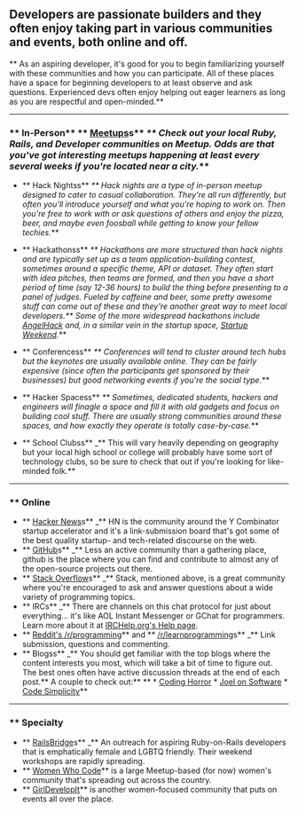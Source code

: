 ## Developers are passionate builders and they often enjoy taking part in various communities and events, both online and off.  
** As an aspiring developer, it's good for you to begin familiarizing yourself with these communities and how you can participate.  All of these places have a space for beginning developers to at least observe and ask questions.  Experienced devs often enjoy helping out eager learners as long as you are respectful and open-minded.** 

---


### ** In-Person**     ** [Meetups](http://www.meetup.com)s**  _** Check out your local Ruby, Rails, and Developer communities on Meetup.  Odds are that you've got interesting meetups happening at least every several weeks if you're located near a city._** 

* ** Hack Nightss**  _** Hack nights are a type of in-person meetup designed to cater to casual collaboration.  They're all run differently, but often you'll introduce yourself and what you're hoping to work on.  Then you're free to work with or ask questions of others and enjoy the pizza, beer, and maybe even foosball while getting to know your fellow techies._** 

* ** Hackathonss**  _** Hackathons are more structured than hack nights and are typically set up as a team application-building contest, sometimes around a specific theme, API or dataset.  They often start with idea pitches, then teams are formed, and then you have a short period of time (say 12-36 hours) to build the thing before presenting to a panel of judges.  Fueled by caffeine and beer, some pretty awesome stuff can come out of these and they're another great way to meet local developers.**     Some of the more widespread hackathons include [AngelHack](http://www.angelhack.com) and, in a similar vein in the startup space, [Startup Weekend](http://www.startupweekend.org/)._** 

* ** Conferencess**  _** Conferences will tend to cluster around tech hubs but the keynotes are usually available online.  They can be fairly expensive (since often the participants get sponsored by their businesses) but good networking events if you're the social type._** 

* ** Hacker Spacess**  _** Sometimes, dedicated students, hackers and engineers will finagle a space and fill it with old gadgets and focus on building cool stuff.  There are usually strong communities around these spaces, and how exactly they operate is totally case-by-case._** 

* ** School Clubss**  _** This will vary heavily depending on geography but your local high school or college will probably have some sort of technology clubs, so be sure to check that out if you're looking for like-minded folk.** 

---


### ** Online
* ** [Hacker News](http://news.ycombinator.com)s**  _** HN is the community around the Y Combinator startup accelerator and it's a link-submission board that's got some of the best quality startup- and tech-related discourse on the web.
* ** [GitHub](http://www.github.com)s**  _** Less an active community than a gathering place, github is the place where you can find and contribute to almost any of the open-source projects out there.
* ** [Stack Overflow](http://www.stackoverflow.com)s**  _** Stack, mentioned above, is a great community where you're encouraged to ask and answer questions about a wide variety of programming topics.
* ** IRCs**  _** There are channels on this chat protocol for just about everything... it's like AOL Instant Messenger or GChat for programmers.  Learn more about it at [IRCHelp.org's Help page](http://www.irchelp.org/irchelp/help.html).
* ** [Reddit's /r/programming](http://www.reddit.com/r/programming/)**  and ** [/r/learnprogramming](http://www.reddit.com/r/learnprogramming)s**  _** Link submission, questions and commenting.
* ** Blogss**  _** You should get familiar with the top blogs where the content interests you most, which will take a bit of time to figure out.  The best ones often have active discussion threads at the end of each post.**     A couple to check out:** ** 
      * [Coding Horror](http://www.codinghorror.com/blog/)
      * [Joel on Software](http://www.joelonsoftware.com/)
      * [Code Simplicity](http://www.codesimplicity.com/)** 

---


### ** Specialty
* ** [RailsBridge](http://railsbridge.org/)s**  _** An outreach for aspiring Ruby-on-Rails developers that is emphatically female and LGBTQ friendly.  Their weekend workshops are rapidly spreading.
* ** [Women Who Code](http://www.meetup.com/Women-Who-Code-SF/)**  is a large Meetup-based (for now) women's community that's spreading out across the country.
* ** [GirlDevelopIt](http://www.girldevelopit.com/)**  is another women-focused community that puts on events all over the place.
